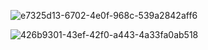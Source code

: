 ![e7325d13-6702-4e0f-968c-539a2842aff6](file:///C:/Users/Peter/Pictures/Typedown/e7325d13-6702-4e0f-968c-539a2842aff6.png)

![426b9301-43ef-42f0-a443-4a33fa0ab518](file:///C:/Users/Peter/Pictures/Typedown/426b9301-43ef-42f0-a443-4a33fa0ab518.png)


